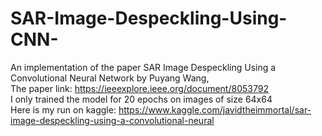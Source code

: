 # SAR-Image-Despeckling-Using-CNN-
An implementation of the paper SAR Image Despeckling Using a Convolutional Neural Network by Puyang Wang,<br />
The paper link: https://ieeexplore.ieee.org/document/8053792 <br />
I only trained the model for 20 epochs on images of size 64x64 <br />
Here is my run on kaggle: https://www.kaggle.com/javidtheimmortal/sar-image-despeckling-using-a-convolutional-neural <br />
